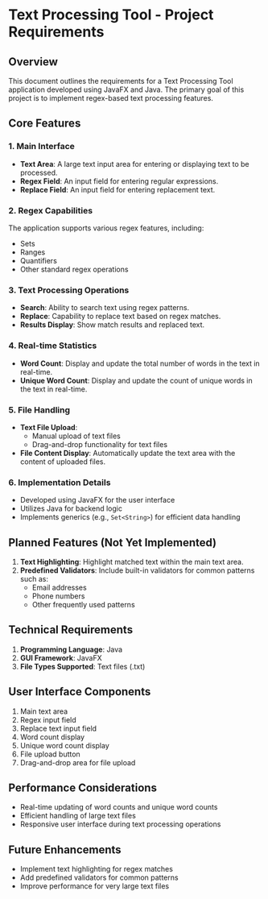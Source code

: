 # Text Processing Tool - Project Requirements

## Overview

This document outlines the requirements for a Text Processing Tool application developed using JavaFX and Java. The primary goal of this project is to implement regex-based text processing features.

## Core Features

### 1. Main Interface

- **Text Area**: A large text input area for entering or displaying text to be processed.
- **Regex Field**: An input field for entering regular expressions.
- **Replace Field**: An input field for entering replacement text.

### 2. Regex Capabilities

The application supports various regex features, including:
- Sets
- Ranges
- Quantifiers
- Other standard regex operations

### 3. Text Processing Operations

- **Search**: Ability to search text using regex patterns.
- **Replace**: Capability to replace text based on regex matches.
- **Results Display**: Show match results and replaced text.

### 4. Real-time Statistics

- **Word Count**: Display and update the total number of words in the text in real-time.
- **Unique Word Count**: Display and update the count of unique words in the text in real-time.

### 5. File Handling

- **Text File Upload**:
    - Manual upload of text files
    - Drag-and-drop functionality for text files
- **File Content Display**: Automatically update the text area with the content of uploaded files.

### 6. Implementation Details

- Developed using JavaFX for the user interface
- Utilizes Java for backend logic
- Implements generics (e.g., `Set<String>`) for efficient data handling

## Planned Features (Not Yet Implemented)

1. **Text Highlighting**: Highlight matched text within the main text area.
2. **Predefined Validators**: Include built-in validators for common patterns such as:
    - Email addresses
    - Phone numbers
    - Other frequently used patterns

## Technical Requirements

1. **Programming Language**: Java
2. **GUI Framework**: JavaFX
3. **File Types Supported**: Text files (.txt)

## User Interface Components

1. Main text area
2. Regex input field
3. Replace text input field
4. Word count display
5. Unique word count display
6. File upload button
7. Drag-and-drop area for file upload

## Performance Considerations

- Real-time updating of word counts and unique word counts
- Efficient handling of large text files
- Responsive user interface during text processing operations

## Future Enhancements

- Implement text highlighting for regex matches
- Add predefined validators for common patterns
- Improve performance for very large text files